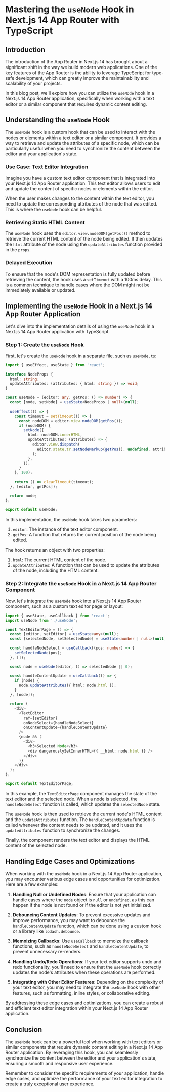 # Mastering the `useNode` Hook in Next.js 14 App Router with TypeScript

## Introduction

The introduction of the App Router in Next.js 14 has brought about a significant shift in the way we build modern web applications. One of the key features of the App Router is the ability to leverage TypeScript for type-safe development, which can greatly improve the maintainability and scalability of your projects.

In this blog post, we'll explore how you can utilize the `useNode` hook in a Next.js 14 App Router application, specifically when working with a text editor or a similar component that requires dynamic content editing.

## Understanding the `useNode` Hook

The `useNode` hook is a custom hook that can be used to interact with the nodes or elements within a text editor or a similar component. It provides a way to retrieve and update the attributes of a specific node, which can be particularly useful when you need to synchronize the content between the editor and your application's state.

### Use Case: Text Editor Integration

Imagine you have a custom text editor component that is integrated into your Next.js 14 App Router application. This text editor allows users to edit and update the content of specific nodes or elements within the editor.

When the user makes changes to the content within the text editor, you need to update the corresponding attributes of the node that was edited. This is where the `useNode` hook can be helpful.

### Retrieving Static HTML Content

The `useNode` hook uses the `editor.view.nodeDOM(getPos())` method to retrieve the current HTML content of the node being edited. It then updates the `html` attribute of the node using the `updateAttributes` function provided in the `props`.

### Delayed Execution

To ensure that the node's DOM representation is fully updated before retrieving the content, the hook uses a `setTimeout` with a 100ms delay. This is a common technique to handle cases where the DOM might not be immediately available or updated.

## Implementing the `useNode` Hook in a Next.js 14 App Router Application

Let's dive into the implementation details of using the `useNode` hook in a Next.js 14 App Router application with TypeScript.

### Step 1: Create the `useNode` Hook

First, let's create the `useNode` hook in a separate file, such as `useNode.ts`:

```typescript
import { useEffect, useState } from 'react';

interface NodeProps {
  html: string;
  updateAttributes: (attributes: { html: string }) => void;
}

const useNode = (editor: any, getPos: () => number) => {
  const [node, setNode] = useState<NodeProps | null>(null);

  useEffect(() => {
    const timeout = setTimeout(() => {
      const nodeDOM = editor.view.nodeDOM(getPos());
      if (nodeDOM) {
        setNode({
          html: nodeDOM.innerHTML,
          updateAttributes: (attributes) => {
            editor.view.dispatch(
              editor.state.tr.setNodeMarkup(getPos(), undefined, attributes)
            );
          },
        });
      }
    }, 100);

    return () => clearTimeout(timeout);
  }, [editor, getPos]);

  return node;
};

export default useNode;
```

In this implementation, the `useNode` hook takes two parameters:

1. `editor`: The instance of the text editor component.
2. `getPos`: A function that returns the current position of the node being edited.

The hook returns an object with two properties:

1. `html`: The current HTML content of the node.
2. `updateAttributes`: A function that can be used to update the attributes of the node, including the HTML content.

### Step 2: Integrate the `useNode` Hook in a Next.js 14 App Router Component

Now, let's integrate the `useNode` hook into a Next.js 14 App Router component, such as a custom text editor page or layout:

```typescript
import { useState, useCallback } from 'react';
import useNode from './useNode';

const TextEditorPage = () => {
  const [editor, setEditor] = useState<any>(null);
  const [selectedNode, setSelectedNode] = useState<number | null>(null);

  const handleNodeSelect = useCallback((pos: number) => {
    setSelectedNode(pos);
  }, []);

  const node = useNode(editor, () => selectedNode || 0);

  const handleContentUpdate = useCallback(() => {
    if (node) {
      node.updateAttributes({ html: node.html });
    }
  }, [node]);

  return (
    <div>
      <TextEditor
        ref={setEditor}
        onNodeSelect={handleNodeSelect}
        onContentUpdate={handleContentUpdate}
      />
      {node && (
        <div>
          <h3>Selected Node</h3>
          <div dangerouslySetInnerHTML={{ __html: node.html }} />
        </div>
      )}
    </div>
  );
};

export default TextEditorPage;
```

In this example, the `TextEditorPage` component manages the state of the text editor and the selected node. When a node is selected, the `handleNodeSelect` function is called, which updates the `selectedNode` state.

The `useNode` hook is then used to retrieve the current node's HTML content and the `updateAttributes` function. The `handleContentUpdate` function is called whenever the content needs to be updated, and it uses the `updateAttributes` function to synchronize the changes.

Finally, the component renders the text editor and displays the HTML content of the selected node.

## Handling Edge Cases and Optimizations

When working with the `useNode` hook in a Next.js 14 App Router application, you may encounter various edge cases and opportunities for optimization. Here are a few examples:

1. **Handling Null or Undefined Nodes**: Ensure that your application can handle cases where the `node` object is `null` or `undefined`, as this can happen if the node is not found or if the editor is not yet initialized.

2. **Debouncing Content Updates**: To prevent excessive updates and improve performance, you may want to debounce the `handleContentUpdate` function, which can be done using a custom hook or a library like `lodash.debounce`.

3. **Memoizing Callbacks**: Use `useCallback` to memoize the callback functions, such as `handleNodeSelect` and `handleContentUpdate`, to prevent unnecessary re-renders.

4. **Handling Undo/Redo Operations**: If your text editor supports undo and redo functionality, you'll need to ensure that the `useNode` hook correctly updates the node's attributes when these operations are performed.

5. **Integrating with Other Editor Features**: Depending on the complexity of your text editor, you may need to integrate the `useNode` hook with other features, such as formatting, inline styles, or collaborative editing.

By addressing these edge cases and optimizations, you can create a robust and efficient text editor integration within your Next.js 14 App Router application.

## Conclusion

The `useNode` hook can be a powerful tool when working with text editors or similar components that require dynamic content editing in a Next.js 14 App Router application. By leveraging this hook, you can seamlessly synchronize the content between the editor and your application's state, ensuring a smooth and responsive user experience.

Remember to consider the specific requirements of your application, handle edge cases, and optimize the performance of your text editor integration to create a truly exceptional user experience.